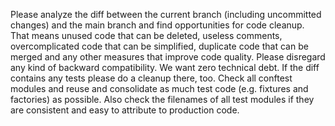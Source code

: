 Please analyze the diff between the current branch (including uncommitted changes) and the main branch and find opportunities for code cleanup.
That means unused code that can be deleted, useless comments, overcomplicated code that can be simplified, duplicate code that can be merged and any other measures that improve code quality.
Please disregard any kind of backward compatibility. We want zero technical debt.
If the diff contains any tests please do a cleanup there, too.
Check all conftest modules and reuse and consolidate as much test code (e.g. fixtures and factories) as possible.
Also check the filenames of all test modules if they are consistent and easy to attribute to production code. 
